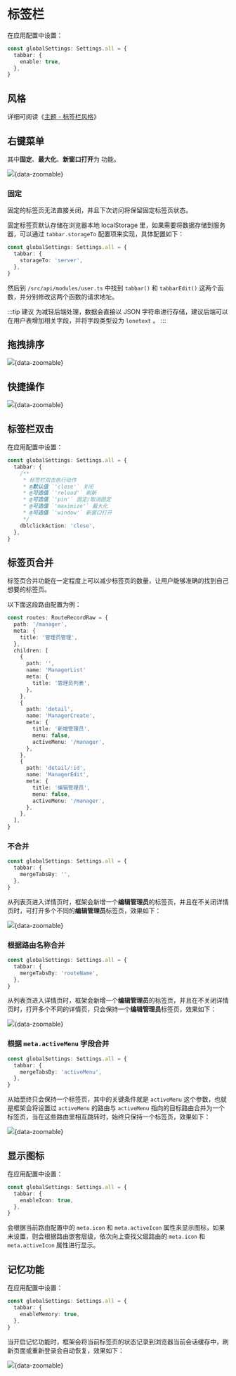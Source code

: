 # 标签栏

在应用配置中设置：

```ts {2-4}
const globalSettings: Settings.all = {
  tabbar: {
    enable: true,
  },
}
```

## 风格 <Badge type="pro" text="专业版" />

详细可阅读《[主题 - 标签栏风格](theme#标签栏风格)》

## 右键菜单

其中**固定**、**最大化**、**新窗口打开**为 <Badge type="pro" text="专业版" /> 功能。

![](/tabbar-context.png){data-zoomable}

### 固定 <Badge type="pro" text="专业版" />

固定的标签页无法直接关闭，并且下次访问将保留固定标签页状态。

固定标签页默认存储在浏览器本地 localStorage 里，如果需要将数据存储到服务器，可以通过 `tabbar.storageTo` 配置项来实现，具体配置如下：

```ts {2-4}
const globalSettings: Settings.all = {
  tabbar: {
    storageTo: 'server',
  },
}
```

然后到 `/src/api/modules/user.ts` 中找到 `tabbar()` 和 `tabbarEdit()` 这两个函数，并分别修改这两个函数的请求地址。

:::tip 建议
为减轻后端处理，数据会直接以 JSON 字符串进行存储，建议后端可以在用户表增加相关字段，并将字段类型设为 `lonetext` 。
:::

## 拖拽排序 <Badge type="pro" text="专业版" />

![](/tabbar-draggable.gif){data-zoomable}

## 快捷操作 <Badge type="pro" text="专业版" />

![](/tabbar-action.png){data-zoomable}

## 标签栏双击 <Badge type="pro" text="专业版" />

在应用配置中设置：

```ts {2-12}
const globalSettings: Settings.all = {
  tabbar: {
    /**
     * 标签栏双击执行动作
     * @默认值 `'close'` 关闭
     * @可选值 `'reload'` 刷新
     * @可选值 `'pin'` 固定/取消固定
     * @可选值 `'maximize'` 最大化
     * @可选值 `'window'` 新窗口打开
     */
    dblclickAction: 'close',
  },
}
```

## 标签页合并 <Badge type="pro" text="专业版" />

标签页合并功能在一定程度上可以减少标签页的数量，让用户能够准确的找到自己想要的标签页。

以下面这段路由配置为例：

```ts
const routes: RouteRecordRaw = {
  path: '/manager',
  meta: {
    title: '管理员管理',
  },
  children: [
    {
      path: '',
      name: 'ManagerList'
      meta: {
        title: '管理员列表',
      },
    },
    {
      path: 'detail',
      name: 'ManagerCreate',
      meta: {
        title: '新增管理员',
        menu: false,
        activeMenu: '/manager',
      },
    },
    {
      path: 'detail/:id',
      name: 'ManagerEdit',
      meta: {
        title: '编辑管理员',
        menu: false,
        activeMenu: '/manager',
      },
    },
  ],
}
```

### 不合并

```ts {2-4}
const globalSettings: Settings.all = {
  tabbar: {
    mergeTabsBy: '',
  },
}
```

从列表页进入详情页时，框架会新增一个**编辑管理员**的标签页，并且在不关闭详情页时，可打开多个不同的**编辑管理员**标签页，效果如下：

![](/tabbar-no-merge.gif){data-zoomable}

### 根据路由名称合并

```ts {2-4}
const globalSettings: Settings.all = {
  tabbar: {
    mergeTabsBy: 'routeName',
  },
}
```

从列表页进入详情页时，框架会新增一个**编辑管理员**的标签页，并且在不关闭详情页时，打开多个不同的详情页，只会保持一个**编辑管理员**标签页，效果如下：

![](/tabbar-merge-routename.gif){data-zoomable}

### 根据 `meta.activeMenu` 字段合并

```ts {2-4}
const globalSettings: Settings.all = {
  tabbar: {
    mergeTabsBy: 'activeMenu',
  },
}
```

从始至终只会保持一个标签页，其中的关键条件就是 `activeMenu` 这个参数，也就是框架会将设置过 `activeMenu` 的路由与 `activeMenu` 指向的目标路由合并为一个标签页，当在这些路由里相互跳转时，始终只保持一个标签页，效果如下：

![](/tabbar-merge-activemenu.gif){data-zoomable}

## 显示图标

在应用配置中设置：

```ts {2-4}
const globalSettings: Settings.all = {
  tabbar: {
    enableIcon: true,
  },
}
```

会根据当前路由配置中的 `meta.icon` 和 `meta.activeIcon` 属性来显示图标，如果未设置，则会根据路由嵌套层级，依次向上查找父级路由的 `meta.icon` 和 `meta.activeIcon` 属性进行显示。

## 记忆功能 <Badge type="pro" text="专业版" />

在应用配置中设置：

```ts {2-4}
const globalSettings: Settings.all = {
  tabbar: {
    enableMemory: true,
  },
}
```

当开启记忆功能时，框架会将当前标签页的状态记录到浏览器当前会话缓存中，刷新页面或重新登录会自动恢复，效果如下：

![](/tabbar-memory.gif){data-zoomable}
